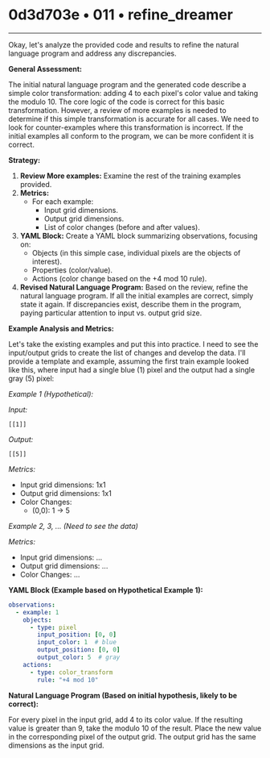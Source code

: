 # 0d3d703e • 011 • refine_dreamer

---
Okay, let's analyze the provided code and results to refine the natural language program and address any discrepancies.

**General Assessment:**

The initial natural language program and the generated code describe a simple color transformation: adding 4 to each pixel's color value and taking the modulo 10. The core logic of the code is correct for this basic transformation. However, a review of more examples is needed to determine if this simple transformation is accurate for all cases. We need to look for counter-examples where this transformation is incorrect. If the initial examples all conform to the program, we can be more confident it is correct.

**Strategy:**

1.  **Review More examples:** Examine the rest of the training examples provided.
2.  **Metrics:**
    *   For each example:
        *   Input grid dimensions.
        *   Output grid dimensions.
        *    List of color changes (before and after values).
3.  **YAML Block:** Create a YAML block summarizing observations, focusing on:
    *   Objects (in this simple case, individual pixels are the objects of interest).
    *   Properties (color/value).
    *   Actions (color change based on the +4 mod 10 rule).
4.  **Revised Natural Language Program:** Based on the review, refine the natural language program. If all the initial examples are correct, simply state it again. If discrepancies exist, describe them in the program, paying particular attention to input vs. output grid size.

**Example Analysis and Metrics:**

Let's take the existing examples and put this into practice. I need to see the input/output grids to create the list of changes and develop the data. I'll provide a template and example, assuming the first train example looked like this, where input had a single blue (1) pixel and the output had a single gray (5) pixel:

*Example 1 (Hypothetical):*

*Input:*

```
[[1]]
```

*Output:*

```
[[5]]
```

*Metrics:*

*   Input grid dimensions: 1x1
*   Output grid dimensions: 1x1
*   Color Changes:
    *   (0,0): 1 -> 5

*Example 2, 3, ... (Need to see the data)*

*Metrics:*

*   Input grid dimensions: ...
*   Output grid dimensions: ...
*   Color Changes: ...

**YAML Block (Example based on Hypothetical Example 1):**

```yaml
observations:
  - example: 1
    objects:
      - type: pixel
        input_position: [0, 0]
        input_color: 1  # blue
        output_position: [0, 0]
        output_color: 5  # gray
    actions:
      - type: color_transform
        rule: "+4 mod 10"
```

**Natural Language Program (Based on initial hypothesis, likely to be correct):**

For every pixel in the input grid, add 4 to its color value. If the resulting value is greater than 9, take the modulo 10 of the result. Place the new value in the corresponding pixel of the output grid. The output grid has the same dimensions as the input grid.

